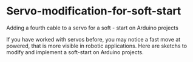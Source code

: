 # Servo-modification-for-soft-start
Adding a fourth cable to a servo for a soft - start on Arduino projects

If you have worked with servos before, you may notice a fast move at powered, that is more visible in robotic applications. Here are sketchs to modify and implement a soft-start on Arduino projects. 

